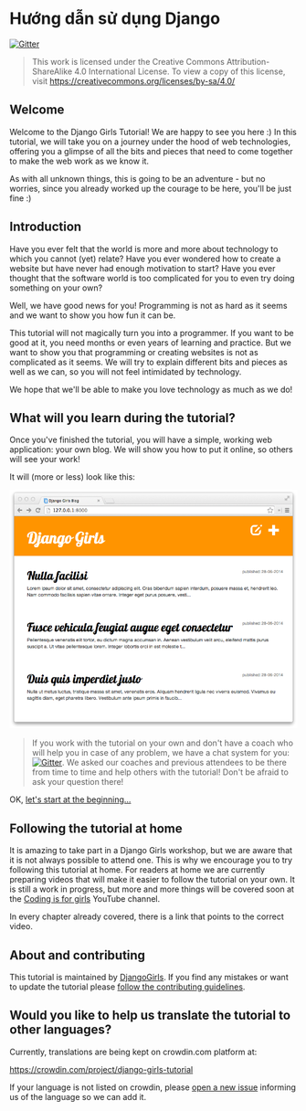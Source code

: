 # Hướng dẫn sử dụng Django

[![Gitter](https://badges.gitter.im/DjangoGirls/tutorial.svg)](https://gitter.im/DjangoGirls/tutorial)

> This work is licensed under the Creative Commons Attribution-ShareAlike 4.0 International License. To view a copy of this license, visit https://creativecommons.org/licenses/by-sa/4.0/

## Welcome

Welcome to the Django Girls Tutorial! We are happy to see you here :) In this tutorial, we will take you on a journey under the hood of web technologies, offering you a glimpse of all the bits and pieces that need to come together to make the web work as we know it.

As with all unknown things, this is going to be an adventure - but no worries, since you already worked up the courage to be here, you'll be just fine :)

## Introduction

Have you ever felt that the world is more and more about technology to which you cannot (yet) relate? Have you ever wondered how to create a website but have never had enough motivation to start? Have you ever thought that the software world is too complicated for you to even try doing something on your own?

Well, we have good news for you! Programming is not as hard as it seems and we want to show you how fun it can be.

This tutorial will not magically turn you into a programmer. If you want to be good at it, you need months or even years of learning and practice. But we want to show you that programming or creating websites is not as complicated as it seems. We will try to explain different bits and pieces as well as we can, so you will not feel intimidated by technology.

We hope that we'll be able to make you love technology as much as we do!

## What will you learn during the tutorial?

Once you've finished the tutorial, you will have a simple, working web application: your own blog. We will show you how to put it online, so others will see your work!

It will (more or less) look like this:

![Figure 0.1](images/application.png)

> If you work with the tutorial on your own and don't have a coach who will help you in case of any problem, we have a chat system for you: [![Gitter](https://badges.gitter.im/DjangoGirls/tutorial.svg)](https://gitter.im/DjangoGirls/tutorial). We asked our coaches and previous attendees to be there from time to time and help others with the tutorial! Don't be afraid to ask your question there!

OK, [let's start at the beginning…](./how_the_internet_works/README.md)

## Following the tutorial at home

It is amazing to take part in a Django Girls workshop, but we are aware that it is not always possible to attend one. This is why we encourage you to try following this tutorial at home. For readers at home we are currently preparing videos that will make it easier to follow the tutorial on your own. It is still a work in progress, but more and more things will be covered soon at the [Coding is for girls](https://www.youtube.com/channel/UC0hNd2uW8jTR5K3KBzRuG2A/feed) YouTube channel.

In every chapter already covered, there is a link that points to the correct video.

## About and contributing

This tutorial is maintained by [DjangoGirls](https://djangogirls.org/). If you find any mistakes or want to update the tutorial please [follow the contributing guidelines](https://github.com/DjangoGirls/tutorial/blob/master/README.md).

## Would you like to help us translate the tutorial to other languages?

Currently, translations are being kept on crowdin.com platform at:

https://crowdin.com/project/django-girls-tutorial

If your language is not listed on crowdin, please [open a new issue](https://github.com/DjangoGirls/tutorial/issues/new) informing us of the language so we can add it.